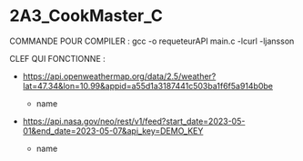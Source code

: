 # 2A3_CookMaster_C

COMMANDE POUR COMPILER :
gcc -o requeteurAPI main.c -lcurl -ljansson

CLEF QUI FONCTIONNE :
- https://api.openweathermap.org/data/2.5/weather?lat=47.34&lon=10.99&appid=a55d1a3187441c503ba1f6f5a914b0be
    + name

- https://api.nasa.gov/neo/rest/v1/feed?start_date=2023-05-01&end_date=2023-05-07&api_key=DEMO_KEY
    + name
